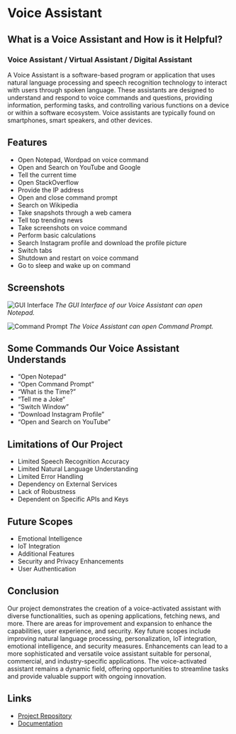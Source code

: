 # Voice Assistant

## What is a Voice Assistant and How is it Helpful?

### Voice Assistant / Virtual Assistant / Digital Assistant

A Voice Assistant is a software-based program or application that uses natural language processing and speech recognition technology to interact with users through spoken language. These assistants are designed to understand and respond to voice commands and questions, providing information, performing tasks, and controlling various functions on a device or within a software ecosystem. Voice assistants are typically found on smartphones, smart speakers, and other devices.

## Features

- Open Notepad, Wordpad on voice command
- Open and Search on YouTube and Google
- Tell the current time
- Open StackOverflow
- Provide the IP address
- Open and close command prompt
- Search on Wikipedia
- Take snapshots through a web camera
- Tell top trending news
- Take screenshots on voice command
- Perform basic calculations
- Search Instagram profile and download the profile picture
- Switch tabs
- Shutdown and restart on voice command
- Go to sleep and wake up on command

## Screenshots

![GUI Interface](path/to/gui-screenshot.png)
*The GUI Interface of our Voice Assistant can open Notepad.*

![Command Prompt](path/to/command-prompt-screenshot.png)
*The Voice Assistant can open Command Prompt.*

## Some Commands Our Voice Assistant Understands

- “Open Notepad“
- “Open Command Prompt”
- “What is the Time?”
- “Tell me a Joke“
- “Switch Window”
- “Download Instagram Profile”
- “Open and Search on YouTube”

## Limitations of Our Project

- Limited Speech Recognition Accuracy
- Limited Natural Language Understanding
- Limited Error Handling
- Dependency on External Services
- Lack of Robustness
- Dependent on Specific APIs and Keys

## Future Scopes

- Emotional Intelligence
- IoT Integration
- Additional Features
- Security and Privacy Enhancements
- User Authentication

## Conclusion

Our project demonstrates the creation of a voice-activated assistant with diverse functionalities, such as opening applications, fetching news, and more. There are areas for improvement and expansion to enhance the capabilities, user experience, and security. Key future scopes include improving natural language processing, personalization, IoT integration, emotional intelligence, and security measures. Enhancements can lead to a more sophisticated and versatile voice assistant suitable for personal, commercial, and industry-specific applications. The voice-activated assistant remains a dynamic field, offering opportunities to streamline tasks and provide valuable support with ongoing innovation.

## Links

- [Project Repository](https://github.com/your-repo)
- [Documentation](https://your-docs-link)

